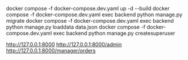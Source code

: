 docker compose -f docker-compose.dev.yaml up -d --build
docker compose -f docker-compose.dev.yaml exec backend python manage.py migrate
docker compose -f docker-compose.dev.yaml exec backend python manage.py loaddata data.json
docker compose -f docker-compose.dev.yaml exec backend python manage.py createsuperuser

http://127.0.0.1:8000
http://127.0.0.1:8000/admin
http://127.0.0.1:8000/manager/orders

